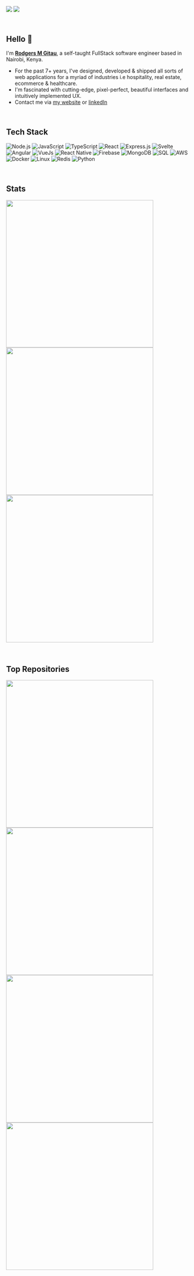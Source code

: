 [<img align="center" src="https://img.shields.io/github/followers/rodgersgitau?label=Follow&style=social" />]("https://github.com/rodgersgitau")
[<img align="center" src="https://img.shields.io/github/forks/rodgersgitau/rodgersgitau?label=Forks&style=social" />](https://github.com/rodgersgitau)

<br clear="both"/>

## Hello 👋


I'm [**Rodgers M Gitau**](https://rodgersgitau.vercel.app), a self-taught FullStack software engineer based in Nairobi, Kenya. 
  - For the past 7+ years, I've designed, developed & shipped all sorts of web applications for a myriad of industries i.e hospitality, real estate, ecommerce & healthcare.
  - I'm fascinated with cutting-edge, pixel-perfect, beautiful interfaces and intuitively implemented UX.
  - Contact me via  [my website](http://rodgersgitau.vercel.app/) or [linkedIn](https://www.linkedin.com/in/rodgersgitau/)


<br clear="both"/>

## Tech Stack

![Node.js](https://img.shields.io/badge/-Node.js-000?&logo=node.js&logoWidth=40)
![JavaScript](https://img.shields.io/badge/-JavaScript-000?&logo=JavaScript&logoWidth=40)
![TypeScript](https://img.shields.io/badge/-TypeScript-000?&logo=TypeScript&logoWidth=40)
![React](https://img.shields.io/badge/-React-000?&logo=React&logoWidth=40)
![Express.js](https://img.shields.io/badge/-Express-000?&logo=express&logoWidth=40)
![Svelte](https://img.shields.io/badge/-Svelte-000?&logo=Svelte&logoWidth=40)
![Angular](https://img.shields.io/badge/-Angular-000?&logo=Angular&logoWidth=40)
![VueJs](https://img.shields.io/badge/-Vue.js-000?&logo=Vue.js&logoWidth=40)
![React Native](https://img.shields.io/badge/-React_Native-000?&logo=React&logoWidth=40)
![Firebase](https://img.shields.io/badge/-Firebase-000?&logo=Firebase&logoWidth=40)
![MongoDB](https://img.shields.io/badge/-MongoDB-000?&logo=MongoDB&logoWidth=40)
![SQL](https://img.shields.io/badge/-SQL-000?&logo=MySQL&logoWidth=40)
![AWS](https://img.shields.io/badge/-AWS-000?&logo=Amazon-AWS&logoColor=F90&logoWidth=40)
![Docker](https://img.shields.io/badge/-Docker-000?&logo=Docker&logoWidth=40)
![Linux](https://img.shields.io/badge/-Linux-000?&logo=Linux&logoWidth=40)
![Redis](https://img.shields.io/badge/-Redis-000?&logo=Redis&logoWidth=40)
![Python](https://img.shields.io/badge/-Python-000?&logo=Python&logoWidth=40)

<br clear="both" />

## Stats

<p>
  <img align="center" width="400" src="https://rodgersgitau-stats.vercel.app/api?username=rodgersgitau&account_private=true&show_icons=true&layout=compact&theme=dark" />
  <img align="center" width="400" src="https://github-readme-streak-stats.herokuapp.com?user=rodgersgitau&theme=dark&date_format=M%20j%5B%2C%20Y%5D" />
  <img align="center" width="400" src="https://rodgersgitau-stats.vercel.app/api/wakatime?username=rodgersgitau&layout=compact&theme=dark" />
</p>

<br clear="both" />

## Top Repositories

<a href="https://github.com/mzizi/land-agent">
  <img align="center" width="400" src="https://rodgersgitau-stats.vercel.app/api/pin/?username=mzizi&repo=land-agent&theme=dark" />
</a>
<a href="https://github.com/mzizi/wholelife">
  <img align="center" width="400" src="https://rodgersgitau-stats.vercel.app/api/pin/?username=mzizi&repo=wholelife&theme=dark" />
</a>
<a href="https://github.com/mzizi/freechat">
  <img align="center" width="400" src="https://rodgersgitau-stats.vercel.app/api/pin/?username=mzizi&repo=freechat&theme=dark" />
</a>
  <a href="https://github.com/rodgersgitau/portfolio">
  <img align="center" width="400" src="https://rodgersgitau-stats.vercel.app/api/pin/?username=rodgersgitau&repo=portfolio&theme=dark" />
</a>

<br clear="both" />

<!--
**rodgersgitau/rodgersgitau** is a ✨ _special_ ✨ repository because its `README.md` (this file) appears on your GitHub profile.
-->
